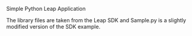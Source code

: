 Simple Python Leap Application

The library files are taken from the Leap SDK and 
Sample.py is a slightly modified version of the SDK example.
